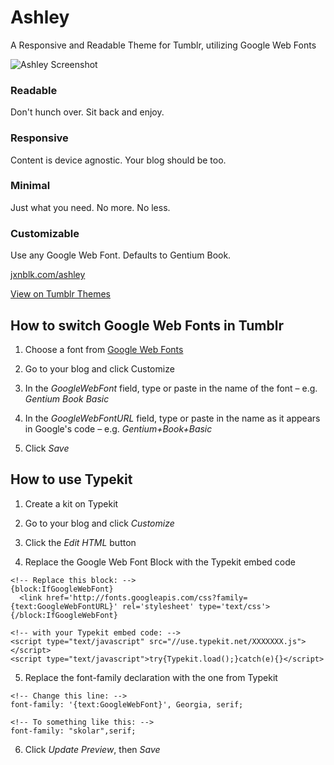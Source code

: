 Ashley
======

A Responsive and Readable Theme for Tumblr, utilizing Google Web Fonts

![Ashley Screenshot](Ashley.png)

### Readable
Don't hunch over. Sit back and enjoy.

### Responsive
Content is device agnostic. Your blog should be too.

### Minimal
Just what you need. No more. No less.

### Customizable
Use any Google Web Font. Defaults to Gentium Book.

[jxnblk.com/ashley](http://jxnblk.com/ashley)

[View on Tumblr Themes](http://www.tumblr.com/theme/37012)


## How to switch Google Web Fonts in Tumblr

1. Choose a font from [Google Web Fonts](http://www.google.com/webfonts)

2. Go to your blog and click Customize

3. In the *GoogleWebFont* field, type or paste in the name of the font – e.g. *Gentium Book Basic*

4. In the *GoogleWebFontURL* field, type or paste in the name as it appears in Google's code – e.g. *Gentium+Book+Basic*

5. Click *Save* 

## How to use Typekit

1. Create a kit on Typekit

2. Go to your blog and click *Customize*

3. Click the *Edit HTML* button

4. Replace the Google Web Font Block with the Typekit embed code

```
<!-- Replace this block: -->
{block:IfGoogleWebFont}
  <link href='http://fonts.googleapis.com/css?family={text:GoogleWebFontURL}' rel='stylesheet' type='text/css'>
{/block:IfGoogleWebFont}

<!-- with your Typekit embed code: -->
<script type="text/javascript" src="//use.typekit.net/XXXXXXX.js"></script>
<script type="text/javascript">try{Typekit.load();}catch(e){}</script>
```

5. Replace the font-family declaration with the one from Typekit

```
<!-- Change this line: -->
font-family: '{text:GoogleWebFont}', Georgia, serif;

<!-- To something like this: -->
font-family: "skolar",serif;
```

6. Click *Update Preview*, then *Save*



